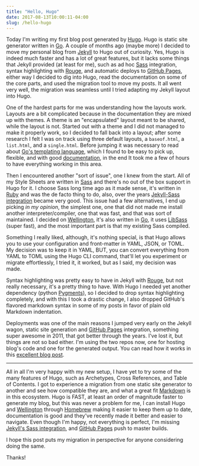 ```yaml
---
title: "Hello, Hugo"
date: 2017-08-13T10:00:11-04:00
slug: /hello-hugo
---
```


Today I'm writing my first blog post generated by [Hugo][hugo]. Hugo is static
site generator written in [Go][go]. A couple of months ago (maybe more) I decided
to move my personal blog from [Jekyll][jekyll] to Hugo out of curiosity. Yes,
Hugo is indeed much faster and has a lot of great features, but it lacks some
things that Jekyll provided (at least for me), such as ad hoc [Sass][sass]
integration, syntax highlighting with [Rouge][rouge], and automatic deploys to
[GitHub Pages][gh-pages], either way I decided to dig into Hugo, read the
documentation on some of the core parts, and used the migration tool to move my
posts. It all went very well, the migration was seamless until I tried adapting
my Jekyll layout into Hugo.

One of the hardest parts for me was understanding how the layouts work. Layouts
are a bit complicated because in the documentation they are mixed up with
themes. A theme is an "encapsulated" layout meant to be shared, while the layout
is not. Started out with a theme and I did not managed to make it properly work,
so I decided to fall back into a layout; after some research I felt I was on
track using three default layouts, a `baseof.html`, a `list.html`, and a
`single.html`. Before jumping it was necessary to read about [Go's templating
language][go-html-templates], which I found to be easy to pick up, flexible, and
with good [documentation][hugo-template-docs], in the end It took me a few of
hours to have everything working in this area.

Then I encountered another "sort of issue", one I knew from the start. All of my
Style Sheets are written in [Sass][sass] and there's no out of the box support
in Hugo for it. I choose Sass long time ago as it made sense, it's written in
[Ruby][ruby] and was the de facto thing to do, also, over the years [Jekyll-Sass
integration][jekyll-sass] became very good. This issue had a few alternatives, I
end up picking _in my opinion_, the simplest one, one that did not made me
install another interpreter/compiler, one that was fast, and that was sort of
maintained. I decided on [Wellington][wellington], it's also written in
[Go][go], it uses [LibSass][libsass] (super fast), and the most important part
is that my existing Sass compiled.

Something I really liked, although, it's nothing special, is that Hugo allows
you to use your configuration and front-matter in YAML, JSON, or TOML. My
decision was to keep it in YAML, BUT, you can convert everything from YAML to
TOML using the Hugo CLI command, that'll let you experiment or migrate
effortlessly, I tried it, it worked, but as I said, my decision was made.

Syntax highlighting was pretty easy to have in Jekyll with [Rouge][rouge], but
not really necessary, it's a pretty thing to have. With Hugo I needed yet
another dependency (python [Pygments][pygments]), so I decided to drop syntax
highlighting completely, and with this I took a drastic change, I also dropped
GitHub's flavored markdown syntax in some of my posts in favor of plain old
Markdown indentation.

Deployments was one of the main reasons I jumped very early on the Jekyll wagon,
static site generation and [GitHub Pages][gh-pages] integration, something super
awesome in 2011, that got better through the years. I've lost it, but things are
not so bad either.  I'm using the two repos now, one for hosting blog's code and
one for the generated output. You can read how it works in this [excellent blog
post][deploying-gh-pages].

---

All in all I'm very happy with my new setup, I have yet to try some of the many
features of Hugo, such as Archetypes, Cross References, and Table of Contents. I
got to experience a migration from one static site generator to another and see
how compatible they are, and what a great fit [Markdown][markdown] is in this
ecosystem. Hugo is FAST, at least an order of magnitude faster to generate my
blog, but this was never a problem for me, I can install Hugo and
[Wellington][wellington] through [Homebrew][homebrew] making it easier to keep
them up to date, documentation is good and they've recently made it better and
easier to navigate. Even though I'm happy, not everything is perfect, I'm
missing [Jekyll's Sass integration][jekyll-sass], and [GitHub Pages][gh-pages]
push to master builds.

I hope this post puts my migration in perspective for anyone considering doing
the same.

Thanks!

[hugo]: https://gohugo.io
[hugo-template-docs]: https://gohugo.io/templates/introduction/
[go]: https://golang.org
[go-html-templates]: https://golang.org/pkg/html/template/
[ruby]: https://www.ruby-lang.org/en/
[wellington]: https://getwt.io
[sass]: http://sass-lang.com
[libsass]: http://sass-lang.com/libsass
[jekyll]: https://jekyllrb.com
[jekyll-sass]: https://jekyllrb.com/docs/assets/
[rouge]: http://rouge.jneen.net
[pygments]: http://pygments.org
[homebrew]: https://brew.sh
[markdown]: https://daringfireball.net/projects/markdown/syntax
[gh-pages]: https://pages.github.com
[deploying-gh-pages]: https://github.com/whipperstacker/blog/blob/master/content/post/deploying-a-hugo-site-to-github-pages.md
